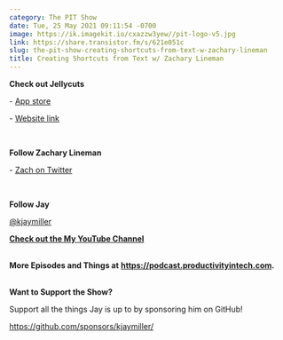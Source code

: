 ```yaml
---
category: The PIT Show
date: Tue, 25 May 2021 09:11:54 -0700
image: https://ik.imagekit.io/cxazzw3yew//pit-logo-v5.jpg
link: https://share.transistor.fm/s/621e051c
slug: the-pit-show-creating-shortcuts-from-text-w-zachary-lineman
title: Creating Shortcuts from Text w/ Zachary Lineman
---
```


<p>	<strong>Check out Jellycuts</strong></p><p>-		<a href="https://apps.apple.com/us/app/jellycuts/id1522625245">App store</a></p><p>-		<a href="https://jellycuts.com/">Website link</a></p><p><br /></p><p>	<strong>Follow Zachary Lineman</strong></p><p>	- <a href="https://twitter.com/linemanzachary">Zach on Twitter</a></p><p><br /></p><p>	<strong>Follow Jay</strong></p><p>	<a href="https://twitter.com/kjaymiller">@kjaymiller</a></p><p>	<a href="https://www.youtube.com/channel/UCjoJU65IbXkKXsNqydro05Q"><strong>Check out the My YouTube Channel</strong></a></p><p>	<br /><strong>More Episodes and Things at</strong> <a href="https://podcast.productivityintech.com/"><strong>https://podcast.productivityintech.com</strong></a><strong>.</strong></p><p>	<br /><strong>Want to Support the Show?</strong></p><p>	Support all the things Jay is up to by sponsoring him on GitHub!</p><p>	<a href="https://github.com/sponsors/kjaymiller/">https://github.com/sponsors/kjaymiller/</a></p>
